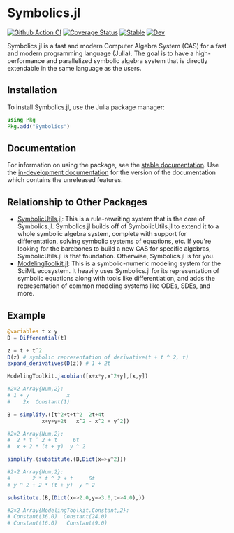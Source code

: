 # Symbolics.jl

[![Github Action CI](https://github.com/JuliaSymbolics/Symbolics.jl/workflows/CI/badge.svg)](https://github.com/JuliaSymbolics/Symbolics.jl/actions)
[![Coverage Status](https://coveralls.io/repos/github/JuliaSymbolics/ModelingToolkit.jl/badge.svg?branch=master)](https://coveralls.io/github/JuliaSymbolics/Symbolics.jl?branch=master)
[![Stable](https://img.shields.io/badge/docs-stable-blue.svg)](https://juliasymbolics.github.io/Symbolics.jl/stable/)
[![Dev](https://img.shields.io/badge/docs-dev-blue.svg)](https://juliasymbolics.github.io/Symbolics.jl/dev/)

Symbolics.jl is a fast and modern Computer Algebra System (CAS) for a fast and modern
programming language (Julia). The goal is to have a high-performance and parallelized
symbolic algebra system that is directly extendable in the same language as the users.

## Installation

To install Symbolics.jl, use the Julia package manager:

```julia
using Pkg
Pkg.add("Symbolics")
```

## Documentation

For information on using the package, see the [stable documentation](https://juliasymbolics.github.io/Symbolics.jl/dev/).
Use the [in-development documentation](https://juliasymbolics.github.io/Symbolics.jl/dev/)
for the version of the documentation which contains the unreleased features.

## Relationship to Other Packages

- [SymbolicUtils.jl](https://github.com/JuliaSymbolics/SymbolicUtils.jl): This is a
  rule-rewriting system that is the core of Symbolics.jl. Symbolics.jl builds off of
  SymbolicUtils.jl to extend it to a whole symbolic algebra system, complete with
  support for differentation, solving symbolic systems of equations, etc. If you're
  looking for the barebones to build a new CAS for specific algebras, SymbolicUtils.jl
  is that foundation. Otherwise, Symbolics.jl is for you.
- [ModelingToolkit.jl](https://github.com/SciML/ModelingToolkit.jl): This is a
  symbolic-numeric modeling system for the SciML ecosystem. It heavily uses Symbolics.jl
  for its representation of symbolic equations along with tools like differentiation,
  and adds the representation of common modeling systems like ODEs, SDEs, and more.

## Example

```julia
@variables t x y
D = Differential(t)

z = t + t^2
D(z) # symbolic representation of derivative(t + t ^ 2, t)
expand_derivatives(D(z)) # 1 + 2t

ModelingToolkit.jacobian([x+x*y,x^2+y],[x,y])

#2×2 Array{Num,2}:
# 1 + y            x
#    2x  Constant(1)

B = simplify.([t^2+t+t^2  2t+4t
           x+y+y+2t   x^2 - x^2 + y^2])

#2×2 Array{Num,2}:
#  2 * t ^ 2 + t     6t
#  x + 2 * (t + y)  y ^ 2

simplify.(substitute.(B,Dict(x=>y^2)))

#2×2 Array{Num,2}:
#       2 * t ^ 2 + t     6t
# y ^ 2 + 2 * (t + y)  y ^ 2

substitute.(B,(Dict(x=>2.0,y=>3.0,t=>4.0),))

#2×2 Array{ModelingToolkit.Constant,2}:
# Constant(36.0)  Constant(24.0)
# Constant(16.0)   Constant(9.0)
```

